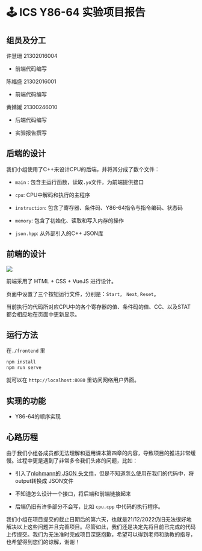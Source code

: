 # 🕹️ ICS Y86-64 实验项目报告

## 组员及分工

许慧珊 21302016004

- 前端代码编写

陈福盛 21302016001

- 前端代码编写

黄婧媛 21300246010

- 后端代码编写

- 实验报告撰写

## 后端的设计

我们小组使用了C++来设计CPU的后端，并将其分成了数个文件：

- `main` :  包含主运行函数，读取`.yo`文件，为前端提供接口

- `cpu`: CPU中解码和执行的主程序

- `instruction`: 包含了寄存器、条件码、Y86-64指令与指令编码、状态码

- `memory`: 包含了初始化、读取和写入内存的操作

- `json.hpp`: 从外部引入的C++ JSON库 

## 前端的设计

![](D:\Y86\assets\frontend.png)

前端采用了 HTML + CSS + VueJS 进行设计。

页面中设置了三个按钮运行文件，分别是：`Start`， `Next`, `Reset`。

当前执行的代码所对应CPU中的各个寄存器的值、条件码的值、CC、以及STAT都会相应地在页面中更新显示。

## 运行方法

在`./frontend` 里

```bash
npm install
npm run serve 
```

就可以在 `http://localhost:8080` 里访问网络用户界面。 

## 实现的功能

- Y86-64的顺序实现

## 心路历程

由于我们小组各成员都无法理解和运用课本第四章的内容，导致项目的推进非常缓慢。过程中更是遇到了非常多令我们头疼的问题，比如：

- 引入了[nlohmann的 JSON 头文件](https://github.com/nlohmann/json/blob/develop/single_include/nlohmann/json.hpp)，但是不知道怎么使用在我们的代码中，将output转换成 JSON文件

- 不知道怎么设计一个接口，将后端和前端链接起来

- 后端仍旧有许多部分不会写，比如 `cpu.cpp` 中代码的执行程序。

我们小组在项目提交的截止日期后的第六天，也就是21/12/2022仍旧无法很好地解决以上这些问题并且完善项目。尽管如此，我们还是决定先将目前已完成的代码上传提交。我们为无法准时完成项目深感抱歉，希望可以得到老师和助教的指导，也希望得到您们的谅解，谢谢！ 
